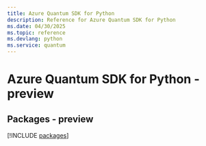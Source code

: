 ```yaml
---
title: Azure Quantum SDK for Python
description: Reference for Azure Quantum SDK for Python
ms.date: 04/30/2025
ms.topic: reference
ms.devlang: python
ms.service: quantum
---
```

# Azure Quantum SDK for Python - preview
## Packages - preview
[!INCLUDE [packages](quantum-index.md)]